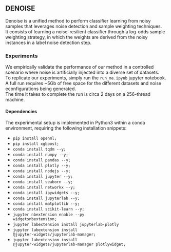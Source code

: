 ## DENOISE

Denoise is a unified method to perform classifier learning from noisy samples that leverages noise detection and sample weighting techniques.</br>
It consists of learning a noise-resilient classifier through a log-odds sample weighting strategy, in which the weights are derived from the noisy instances in a label noise detection step.</br>


### Experiments
We empirically validate the performance of our method in a controlled scenario where noise is artificially injected into a diverse set of datasets.</br>
To replicate our experiments, simply run the <code>run_me.ipynb</code> jupyter notebook.</br>
A full run requires ~5Gb of free space for the different datasets and noise econfigurations being generated.</br>
The time it takes to complete the run is circa 2 days on a 256-thread machine.

#### Dependencies
The experimental setup is implemented in Python3 within a conda environment, requiring the following installation snippets:
* <code>pip install openml;</code>
* <code>pip install xgboost;</code>
* <code>conda install tqdm --y;</code>
* <code>conda install numpy --y;</code>
* <code>conda install pandas --y;</code>
* <code>conda install plotly --y;</code>
* <code>conda install nodejs --y;</code>
* <code>conda install jupyter --y;</code>
* <code>conda install seaborn --y;</code>
* <code>conda install networkx --y;</code>
* <code>conda install ipywidgets --y;</code>
* <code>conda install jupyterlab --y;</code>
* <code>conda install matplotlib --y;</code>
* <code>conda install scikit-learn --y;</code>
* <code>jupyter nbextension enable --py widgetsnbextension;</code>
* <code>jupyter labextension install jupyterlab-plotly</code>
* <code>jupyter labextension install @jupyter-widgets/jupyterlab-manager;</code>
* <code>jupyter labextension install @jupyter-widgets/jupyterlab-manager plotlywidget;</code>
